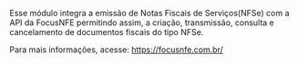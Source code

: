 Esse módulo integra a emissão de Notas Fiscais de Serviços(NFSe) com a
API da FocusNFE permitindo assim, a criação, transmissão, consulta e
cancelamento de documentos fiscais do tipo NFSe.

Para mais informações, acesse: <https://focusnfe.com.br/>
